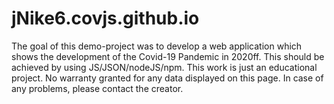 # jNike6.covjs.github.io
The goal of this demo-project was to develop a web application which shows the development of the Covid-19 Pandemic in 2020ff. This should be achieved by using JS/JSON/nodeJS/npm. This work is just an educational project. No warranty granted for any data displayed on this page. In case of any problems, please contact the creator.
